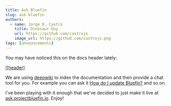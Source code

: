 ```yaml
--- 
title: Ask Bluefin
slug: ask-bluefin
authors:
  - name: Jorge O. Castro
    title: Dinosaur Guy
    url: https://github.com/castrojo
    image_url: https://github.com/castrojo.png
tags: [announcements]
---
```


You may have noticed this on the docs header lately:

[![header]](https://github.com/user-attachments/assets/fe827152-c863-4d09-9d1f-7b9ce34b69b3)

We are using [deepwiki](https://deepwiki.com/) to index the documentation and then provide a chat tool for you. For example you can ask it [How do I update Bluefin?](https://deepwiki.com/search/how-do-i-update-bluefin_c417348b-6486-43e7-a751-beae48012c06) and so on.

I've been playing with it enough that we've decided to just make it live at [ask.projectbluefin.io](https://ask.projectbluefin.io). Enjoy!

